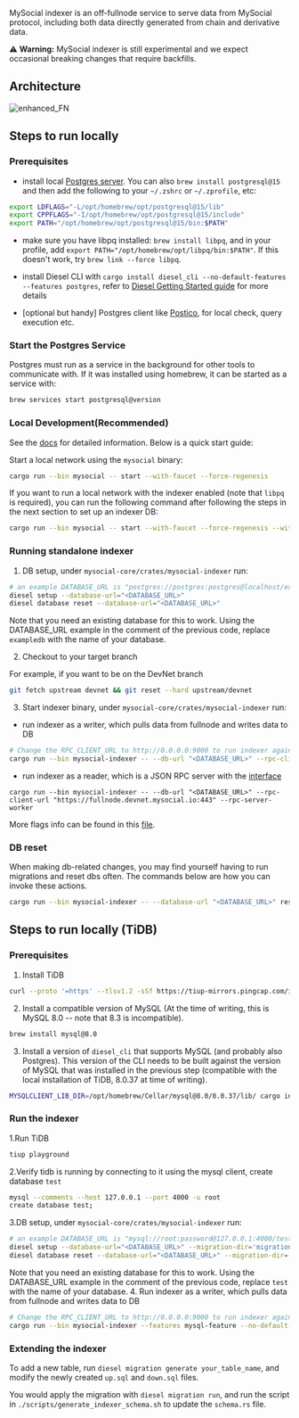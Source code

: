MySocial indexer is an off-fullnode service to serve data from MySocial protocol, including both data directly generated from chain and derivative data.

&#9888; **Warning:** MySocial indexer is still experimental and we expect occasional breaking changes that require backfills.

## Architecture
![enhanced_FN](https://user-images.githubusercontent.com/106119108/221022505-a1d873c6-60e2-45f1-b2aa-e50192c4dfbb.png)

## Steps to run locally
### Prerequisites
- install local [Postgres server](https://www.postgresql.org/download/). You can also `brew install postgresql@15` and then add the following to your `~/.zshrc` or `~/.zprofile`, etc:
```sh
export LDFLAGS="-L/opt/homebrew/opt/postgresql@15/lib"
export CPPFLAGS="-I/opt/homebrew/opt/postgresql@15/include"
export PATH="/opt/homebrew/opt/postgresql@15/bin:$PATH"
```
- make sure you have libpq installed: `brew install libpq`, and in your profile, add `export PATH="/opt/homebrew/opt/libpq/bin:$PATH"`. If this doesn't work, try `brew link --force libpq`.

- install Diesel CLI with `cargo install diesel_cli --no-default-features --features postgres`, refer to [Diesel Getting Started guide](https://diesel.rs/guides/getting-started) for more details
- [optional but handy] Postgres client like [Postico](https://eggerapps.at/postico2/), for local check, query execution etc.

### Start the Postgres Service

Postgres must run as a service in the background for other tools to communicate with.  If it was installed using homebrew, it can be started as a service with:

``` sh
brew services start postgresql@version
```

### Local Development(Recommended)

See the [docs](https://docs.sui.io/guides/developer/getting-started/local-network) for detailed information. Below is a quick start guide:

Start a local network using the `mysocial` binary:
```sh
cargo run --bin mysocial -- start --with-faucet --force-regenesis
```

If you want to run a local network with the indexer enabled (note that `libpq` is required), you can run the following command after following the steps in the next section to set up an indexer DB:
```sh
cargo run --bin mysocial -- start --with-faucet --force-regenesis --with-indexer --pg-port 5432 --pg-db-name mysocial_indexer_v2
```

### Running standalone indexer
1. DB setup, under `mysocial-core/crates/mysocial-indexer` run:
```sh
# an example DATABASE_URL is "postgres://postgres:postgres@localhost/exampledb"
diesel setup --database-url="<DATABASE_URL>"
diesel database reset --database-url="<DATABASE_URL>"
```
Note that you need an existing database for this to work. Using the DATABASE_URL example in the comment of the previous code, replace `exampledb` with the name of your database.

2. Checkout to your target branch

For example, if you want to be on the DevNet branch
```sh
git fetch upstream devnet && git reset --hard upstream/devnet
```
3. Start indexer binary, under `mysocial-core/crates/mysocial-indexer` run:
- run indexer as a writer, which pulls data from fullnode and writes data to DB
```sh
# Change the RPC_CLIENT_URL to http://0.0.0.0:9000 to run indexer against local validator & fullnode
cargo run --bin mysocial-indexer -- --db-url "<DATABASE_URL>" --rpc-client-url "https://fullnode.devnet.mysocial.io:443" --fullnode-sync-worker --reset-db
```
- run indexer as a reader, which is a JSON RPC server with the [interface](https://docs.sui.io/sui-api-ref#suix_getallbalances)
```
cargo run --bin mysocial-indexer -- --db-url "<DATABASE_URL>" --rpc-client-url "https://fullnode.devnet.mysocial.io:443" --rpc-server-worker
```
More flags info can be found in this [file](src/main.rs#L41).

### DB reset
When making db-related changes, you may find yourself having to run migrations and reset dbs often. The commands below are how you can invoke these actions.
```sh
cargo run --bin mysocial-indexer -- --database-url "<DATABASE_URL>" reset-database --force
```

## Steps to run locally (TiDB)

### Prerequisites

1. Install TiDB

``` sh
curl --proto '=https' --tlsv1.2 -sSf https://tiup-mirrors.pingcap.com/install.sh | sh
```

2. Install a compatible version of MySQL (At the time of writing, this is MySQL 8.0 -- note that 8.3 is incompatible).

``` sh
brew install mysql@8.0
```

3. Install a version of `diesel_cli` that supports MySQL (and probably also Postgres). This version of the CLI needs to be built against the version of MySQL that was installed in the previous step (compatible with the local installation of TiDB, 8.0.37 at time of writing).

``` sh
MYSQLCLIENT_LIB_DIR=/opt/homebrew/Cellar/mysql@8.0/8.0.37/lib/ cargo install diesel_cli --no-default-features --features postgres --features mysql --force
```

### Run the indexer

1.Run TiDB

```sh
tiup playground
```

2.Verify tidb is running by connecting to it using the mysql client, create database `test`

```sh
mysql --comments --host 127.0.0.1 --port 4000 -u root
create database test;
```

3.DB setup, under `mysocial-core/crates/mysocial-indexer` run:

```sh
# an example DATABASE_URL is "mysql://root:password@127.0.0.1:4000/test"
diesel setup --database-url="<DATABASE_URL>" --migration-dir='migrations/mysql'
diesel database reset --database-url="<DATABASE_URL>" --migration-dir='migrations/mysql'
```

Note that you need an existing database for this to work. Using the DATABASE_URL example in the comment of the previous code, replace `test` with the name of your database.
4. Run indexer as a writer, which pulls data from fullnode and writes data to DB

```sh
# Change the RPC_CLIENT_URL to http://0.0.0.0:9000 to run indexer against local validator & fullnode
cargo run --bin mysocial-indexer --features mysql-feature --no-default-features -- --db-url "<DATABASE_URL>" --rpc-client-url "https://fullnode.devnet.mysocial.io:443" --fullnode-sync-worker --reset-db
```

### Extending the indexer

To add a new table, run `diesel migration generate your_table_name`, and modify the newly created `up.sql` and `down.sql` files.

You would apply the migration with `diesel migration run`, and run the script in `./scripts/generate_indexer_schema.sh` to update the `schema.rs` file.
